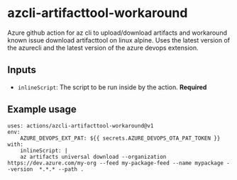 # azcli-artifacttool-workaround
Azure github action for az cli to upload/download artifacts and workaround known issue download artifacttool on linux alpine. Uses the latest version of the azurecli and the latest version of the azure devops extension.

## Inputs

- `inlineScript`: The script to be run inside by the action. **Required**

## Example usage

```
uses: actions/azcli-artifacttool-workaround@v1
env:
    AZURE_DEVOPS_EXT_PAT: ${{ secrets.AZURE_DEVOPS_OTA_PAT_TOKEN }}
with:    
    inlineScript: |
    az artifacts universal download --organization https://dev.azure.com/my-org --feed my-package-feed --name mypackage --version  *.*.* --path .
```